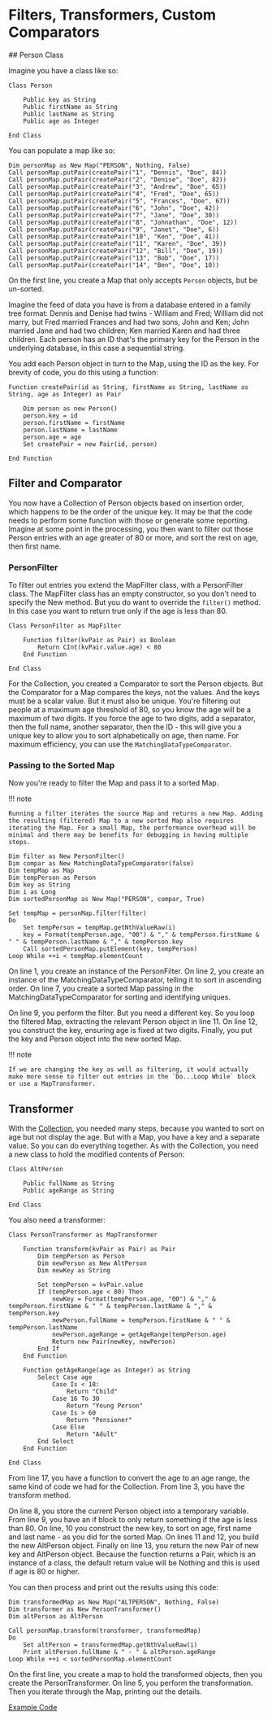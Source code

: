 # Filters, Transformers, Custom Comparators

## Person Class

Imagine you have a class like so:

```vbscript
Class Person

    Public key as String
    Public firstName as String
    Public lastName as String
    Public age as Integer

End Class
```

You can populate a map like so:

```vbscript
Dim personMap as New Map("PERSON", Nothing, False)
Call personMap.putPair(createPair("1", "Dennis", "Doe", 84))
Call personMap.putPair(createPair("2", "Denise", "Doe", 82))
Call personMap.putPair(createPair("3", "Andrew", "Doe", 65))
Call personMap.putPair(createPair("4", "Fred", "Doe", 65))
Call personMap.putPair(createPair("5", "Frances", "Doe", 67))
Call personMap.putPair(createPair("6", "John", "Doe", 42))
Call personMap.putPair(createPair("7", "Jane", "Doe", 30))
Call personMap.putPair(createPair("8", "Johnathan", "Doe", 12))
Call personMap.putPair(createPair("9", "Janet", "Doe", 6))
Call personMap.putPair(createPair("10", "Ken", "Doe", 41))
Call personMap.putPair(createPair("11", "Karen", "Doe", 39))
Call personMap.putPair(createPair("12", "Bill", "Doe", 19))
Call personMap.putPair(createPair("13", "Bob", "Doe", 17))
Call personMap.putPair(createPair("14", "Ben", "Doe", 10))
```

On the first line, you create a Map that only accepts `Person` objects, but be un-sorted.

Imagine the feed of data you have is from a database entered in a family tree format: Dennis and Denise had twins - William and Fred; William did not marry, but Fred married Frances and had two sons, John and Ken; John married Jane and had two children; Ken married Karen and had three children. Each person has an ID that's the primary key for the Person in the underlying database, in this case a sequential string.

You add each Person object in turn to the Map, using the ID as the key. For brevity of code, you do this using a function:

```vbscript
Function createPair(id as String, firstName as String, lastName as String, age as Integer) as Pair

    Dim person as new Person()
    person.key = id
    person.firstName = firstName
    person.lastName = lastName
    person.age = age
    Set createPair = new Pair(id, person)

End Function
```

## Filter and Comparator

You now have a Collection of Person objects based on insertion order, which happens to be the order of the unique key. It may be that the code needs to perform some function with those or generate some reporting. Imagine at some point in the processing, you then want to filter out those Person entries with an age greater of 80 or more, and sort the rest on age, then first name.

### PersonFilter

To filter out entries you extend the MapFilter class, with a PersonFilter class. The MapFilter class has an empty constructor, so you don't need to specify the New method. But you do want to override the `filter()` method. In this case you want to return true only if the age is less than 80.

```vbscript
Class PersonFilter as MapFilter

    Function filter(kvPair as Pair) as Boolean
        Return CInt(kvPair.value.age) < 80
    End Function

End Class
```

For the Collection, you created a Comparator to sort the Person objects. But the Comparator for a Map compares the keys, not the values. And the keys must be a scalar value. But it must also be unique. You're filtering out people at a maximum age threshold of 80, so you know the age will be a maximum of two digits. If you force the age to two digits, add a separator, then the full name, another separator, then the ID - this will give you a unique key to allow you to sort alphabetically on age, then name. For maximum efficiency, you can use the `MatchingDataTypeComparator`.

### Passing to the Sorted Map

Now you're ready to filter the Map and pass it to a sorted Map.

!!! note

    Running a filter iterates the source Map and returns a new Map. Adding the resulting (filtered) Map to a new sorted Map also requires iterating the Map. For a small Map, the performance overhead will be minimal and there may be benefits for debugging in having multiple steps.

```vbscript linenums="1"
Dim filter as New PersonFilter()
Dim compar as New MatchingDataTypeComparator(false)
Dim tempMap as Map
Dim tempPerson as Person
Dim key as String
Dim i as Long
Dim sortedPersonMap as New Map("PERSON", compar, True)

Set tempMap = personMap.filter(filter)
Do
    Set tempPerson = tempMap.getNthValueRaw(i)
    key = Format(tempPerson.age, "00") & "," & tempPerson.firstName & " " & tempPerson.lastName & "," & tempPerson.key
    Call sortedPersonMap.putElement(key, tempPerson)
Loop While ++i < tempMap.elementCount
```

On line 1, you create an instance of the PersonFilter. On line 2, you create an instance of the MatchingDataTypeComparator, telling it to sort in ascending order. On line 7, you create a sorted Map passing in the MatchingDataTypeComparator for sorting and identifying uniques.

On line 9, you perform the filter. But you need a different key. So you loop the filtered Map, extracting the relevant Person object in line 11. On line 12, you construct the key, ensuring age is fixed at two digits. Finally, you put the key and Person object into the new sorted Map.

!!! note

    If we are changing the key as well as filtering, it would actually make more sense to filter out entries in the `Do...Loop While` block or use a MapTransformer.

## Transformer

With the [Collection](2-filterCollection.md), you needed many steps, because you wanted to sort on age but not display the age. But with a Map, you have a key and a separate value. So you can do everything together. As with the Collection, you need a new class to hold the modified contents of Person:

```vbscript
Class AltPerson

    Public fullName as String
    Public ageRange as String

End Class
```

You also need a transformer:

```vbscript linenums="1"
Class PersonTransformer as MapTransformer

    Function transform(kvPair as Pair) as Pair
        Dim tempPerson as Person
        Dim newPerson as New AltPerson
        Dim newKey as String

        Set tempPerson = kvPair.value
        If (tempPerson.age < 80) Then
            newKey = Format(tempPerson.age, "00") & "," & tempPerson.firstName & " " & tempPerson.lastName & "," & tempPerson.key
            newPerson.fullName = tempPerson.firstName & " " & tempPerson.lastName
            newPerson.ageRange = getAgeRange(tempPerson.age)
            Return new Pair(newKey, newPerson)
        End If
    End Function

    Function getAgeRange(age as Integer) as String
        Select Case age
            Case Is < 18:
                Return "Child"
            Case 16 To 30
                Return "Young Person"
            Case Is > 60
                Return "Pensioner"
            Case Else
                Return "Adult"
        End Select
    End Function

End Class
```

From line 17, you have a function to convert the age to an age range, the same kind of code we had for the Collection. From line 3, you have the transform method.

On line 8, you store the current Person object into a temporary variable. From line 9, you have an if block to only return something if the age is less than 80. On line, 10 you construct the new key, to sort on age, first name and last name - as you did for the sorted Map. On lines 11 and 12, you build the new AltPerson object. Finally on line 13, you return the new Pair of new key and AltPerson object. Because the function returns a Pair, which is an instance of a class, the default return value will be Nothing and this is used if age is 80 or higher.

You can then process and print out the results using this code:

```vbscript linenums="1"
Dim transformedMap as New Map("ALTPERSON", Nothing, False)
Dim transformer as New PersonTransformer()
Dim altPerson as AltPerson

Call personMap.transform(transformer, transformedMap)
Do
    Set altPerson = transformedMap.getNthValueRaw(i)
    Print altPerson.fullName & " - " & altPerson.ageRange
Loop While ++i < sortedPersonMap.elementCount
```

On the first line, you create a map to hold the transformed objects, then you create the PersonTransformer. On line 5, you perform the transformation. Then you iterate through the Map, printing out the details.

<a href="../../example_code/people-map.txt" target="_new">Example Code</a>